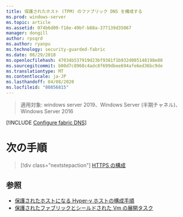 ```yaml
---
title: 保護されたホスト (TPM) のファブリック DNS を構成する
ms.prod: windows-server
ms.topic: article
ms.assetid: 074b6d09-f16e-49bf-b88a-377139d35067
manager: dongill
author: rpsqrd
ms.author: ryanpu
ms.technology: security-guarded-fabric
ms.date: 08/29/2018
ms.openlocfilehash: 47034b537919d23bf9381f1b932d085148198e80
ms.sourcegitcommit: b00d7c8968c4adc8f699dbee694afe6ed36bc9de
ms.translationtype: MT
ms.contentlocale: ja-JP
ms.lasthandoff: 04/08/2020
ms.locfileid: "80856815"
---
```

>適用対象: windows server 2019、Windows Server (半期チャネル)、Windows Server 2016

[!INCLUDE [Configure fabric DNS](../../../includes/guarded-fabric-configure-fabric-dns.md)] 

# <a name="next-step"></a>次の手順

> [!div class="nextstepaction"]
> [HTTPS の構成](guarded-fabric-configure-hgs-https.md)

## <a name="see-also"></a>参照

- [保護されたホストになる Hyper-v ホストの構成手順](guarded-fabric-configure-hgs-with-authorized-hyper-v-hosts.md)
- [保護されたファブリックとシールドされた Vm の展開タスク](guarded-fabric-deploying-hgs-overview.md#deployment-tasks-for-guarded-fabrics-and-shielded-vms)
